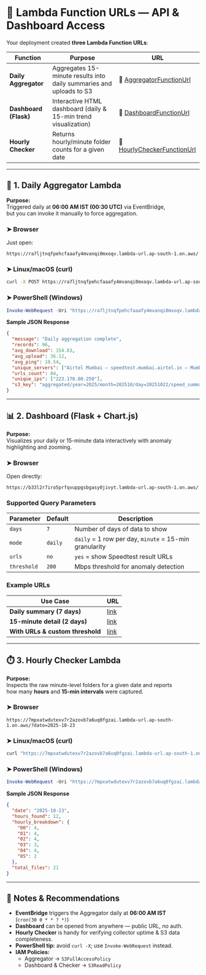 # 🧪 Lambda Function URLs — API & Dashboard Access

Your deployment created **three Lambda Function URLs**:

| Function | Purpose | URL |
|-----------|----------|-----|
| **Daily Aggregator** | Aggregates 15-minute results into daily summaries and uploads to S3 | 🔗 [AggregatorFunctionUrl](https://ra7ljtnqfpehcfaaafy4mvanqi0mxoqv.lambda-url.ap-south-1.on.aws/) |
| **Dashboard (Flask)** | Interactive HTML dashboard (daily & 15-min trend visualization) | 🔗 [DashboardFunctionUrl](https://b33l2r7iro5prfqvuppgsbgasy0jivyt.lambda-url.ap-south-1.on.aws/) |
| **Hourly Checker** | Returns hourly/minute folder counts for a given date | 🔗 [HourlyCheckerFunctionUrl](https://7mpxatwdutexv7r2azovb7a6uq0fgzai.lambda-url.ap-south-1.on.aws/) |

---

## 🌅 1. Daily Aggregator Lambda

**Purpose:**  
Triggered daily at **06:00 AM IST (00:30 UTC)** via EventBridge,  
but you can invoke it manually to force aggregation.

### ➤ Browser
Just open:
```
https://ra7ljtnqfpehcfaaafy4mvanqi0mxoqv.lambda-url.ap-south-1.on.aws/
```

### ➤ Linux/macOS (curl)
```bash
curl -X POST https://ra7ljtnqfpehcfaaafy4mvanqi0mxoqv.lambda-url.ap-south-1.on.aws/
```

### ➤ PowerShell (Windows)
```powershell
Invoke-WebRequest -Uri "https://ra7ljtnqfpehcfaaafy4mvanqi0mxoqv.lambda-url.ap-south-1.on.aws/" -Method POST
```

**Sample JSON Response**
```json
{
  "message": "Daily aggregation complete",
  "records": 96,
  "avg_download": 154.83,
  "avg_upload": 36.12,
  "avg_ping": 10.54,
  "unique_servers": ["Airtel Mumbai – speedtest.mumbai.airtel.in – Mumbai (India)"],
  "urls_count": 84,
  "unique_ips": ["223.178.80.250"],
  "s3_key": "aggregated/year=2025/month=202510/day=20251022/speed_summary_20251022.json"
}
```

---

## 📊 2. Dashboard (Flask + Chart.js)

**Purpose:**  
Visualizes your daily or 15-minute data interactively with anomaly highlighting and zooming.

### ➤ Browser
Open directly:
```
https://b33l2r7iro5prfqvuppgsbgasy0jivyt.lambda-url.ap-south-1.on.aws/
```

### Supported Query Parameters

| Parameter | Default | Description |
|------------|----------|-------------|
| `days` | `7` | Number of days of data to show |
| `mode` | `daily` | `daily` = 1 row per day, `minute` = 15-min granularity |
| `urls` | `no` | `yes` = show Speedtest result URLs |
| `threshold` | `200` | Mbps threshold for anomaly detection |

### Example URLs

| Use Case | URL |
|-----------|-----|
| **Daily summary (7 days)** | [link](https://b33l2r7iro5prfqvuppgsbgasy0jivyt.lambda-url.ap-south-1.on.aws/?days=7) |
| **15-minute detail (2 days)** | [link](https://b33l2r7iro5prfqvuppgsbgasy0jivyt.lambda-url.ap-south-1.on.aws/?mode=minute&days=2) |
| **With URLs & custom threshold** | [link](https://b33l2r7iro5prfqvuppgsbgasy0jivyt.lambda-url.ap-south-1.on.aws/?mode=minute&days=7&urls=yes&threshold=150) |

---

## ⏱️ 3. Hourly Checker Lambda

**Purpose:**  
Inspects the raw minute-level folders for a given date and reports  
how many **hours** and **15-min intervals** were captured.

### ➤ Browser
```
https://7mpxatwdutexv7r2azovb7a6uq0fgzai.lambda-url.ap-south-1.on.aws/?date=2025-10-23
```

### ➤ Linux/macOS (curl)
```bash
curl "https://7mpxatwdutexv7r2azovb7a6uq0fgzai.lambda-url.ap-south-1.on.aws/?date=2025-10-23"
```

### ➤ PowerShell (Windows)
```powershell
Invoke-WebRequest -Uri "https://7mpxatwdutexv7r2azovb7a6uq0fgzai.lambda-url.ap-south-1.on.aws/?date=2025-10-23"
```

**Sample JSON Response**
```json
{
  "date": "2025-10-23",
  "hours_found": 12,
  "hourly_breakdown": {
    "00": 4,
    "01": 4,
    "02": 4,
    "03": 3,
    "04": 4,
    "05": 2
  },
  "total_files": 21
}
```

---

## 🧠 Notes & Recommendations

- **EventBridge** triggers the Aggregator daily at **06:00 AM IST**  
  (`cron(30 0 * * ? *)`)
- **Dashboard** can be opened from anywhere — public URL, no auth.  
- **Hourly Checker** is handy for verifying collector uptime & S3 data completeness.
- **PowerShell tip:** avoid `curl -X`; use `Invoke-WebRequest` instead.
- **IAM Policies:**  
  - Aggregator → `S3FullAccessPolicy`  
  - Dashboard & Checker → `S3ReadPolicy`
